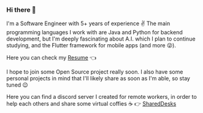 ### Hi there 👋

I'm a Software Engineer with 5+ years of experience ✌ 
The main programming languages I work with are Java and Python for backend development, but I'm deeply fascinating about A.I. which I plan to continue studying, and the Flutter framework for mobile apps (and more 😜). 

Here you can check my [Resume](https://github.com/marcojoe94/resume) 👈

I hope to join some Open Source project really soon. I also have some personal projects in mind that I'll likely  share as soon as I'm able, so stay tuned 😉

Here you can find a discord server I created for remote workers, in order to help each others and share some virtual coffies ☕ 👉 [SharedDesks](https://discord.gg/GzKEw5bX)

